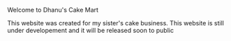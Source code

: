 Welcome to Dhanu's Cake Mart

This website was created for my sister's cake business. This website is still under developement and it will be released soon to public
